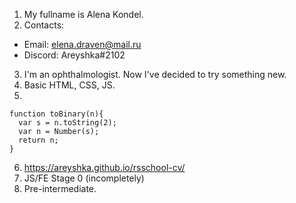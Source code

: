1. My fullname is Alena Kondel.
2. Contacts:
+ Email: elena.draven@mail.ru
+ Discord: Areyshka#2102
3. I'm an ophthalmologist. Now I've decided to try something new.
4. Basic HTML, CSS, JS.
5.
```
function toBinary(n){
  var s = n.toString(2);
  var n = Number(s);
  return n;
}
```
6. https://areyshka.github.io/rsschool-cv/ 
7. JS/FE Stage 0 (incompletely)
8. Pre-intermediate.